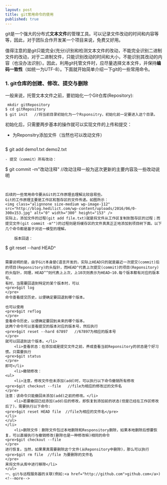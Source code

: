 ```yaml
---
layout: post
title: git常用命令的使用
published: true
---
```


git是一个强大的分布式**文本文件**的管理工具。可以记录文件改动的时间和内容等等，因此，对于团队合作开发某一个项目来说，免费又好用。

值得注意的是git只能完全(充分)识别和检测文本文件的改动，不能完全识别二进制文件的改动，对于二进制文件，只能识别改动的时间和大小，不能识别其改动的内容（也没办法识别）。因此，利用git托管文件时，应尽量选择文本文件，并保持**编码一致性**（如统一为UTF-8）。下面就开始简单介绍一下git的一些常用命令。
<!--more-->

### 1. git仓库的创建、修改、提交与删除

一般来说，托管文本文件之前，要初始化一个Git仓库(Repository):
```
 mkdir gitRepository
$ cd gitRepository
$ git init   //将当前目录初始化为一个Rsponsitry，初始化前一定要进入这个目录。
```
初始化后，只需要两步基本的操作就可以实现文件的上传和提交：
- 为Reponsitry添加文件（当然也可以改动文件）
  ```
$ git add demo1.txt demo2.txt
```
- 提交（commit）所有改动：
 ```
$ git commit -m"改动注释"   //改动注释一般为这次更新的主要内容及一些改动说明
```


后续的一些常用命令要从Git的工作原理去理解比较容易些。
Git的工作原理主要是工作区和暂存区的文件传递。如图所示：
<img class="alignnone size-medium wp-image-112" src="http://blog.hedilict.com/wp-content/uploads/2016/06/0-300x153.jpg" alt="0" width="300" height="153" />
实际上，添加文件的过程(git add file.txt)就是将文件从工作区复制到暂存区的过程；而提交文件(git commit -m"")的过程则是将缓存区的文件真真正正地添加到项目树下面。以下几个命令都是基于对这一模型的理解。

 	版本回退：
```
$ git reset --hard HEAD^
```

需要说明的是，由于Git本身是C语言开发的，实际上HEAD只的就是最近一次提交(commit)后的项目(Reponsitory)的头指针，而HEAD^代表上次提交(commit)的项目(Reponsitory)的头指针，同理，HEAD^^则代表上上次，上10次则表示为HEAD~10.每个版本都有对应的版本号。
有时，当需要回退到特定的某个版本时，可以
<pre>$git log
</pre>
命令查看提交历史，以便确定要回退到哪个版本。

也可以使用
<pre>$git reflog
</pre>
查看命令历史，以便确定要回到未来的哪个版本。
这两个命令可以查看提交的版本对应的版本号，然后执行
<pre>$git reset --hard 67897   //67897为相应的版本号
</pre>
就可以回退到这个版本。</li>
 	<li>查看状态：在添加或是提交文件之前，养成查看当前Reponsitory的状态是个好习惯。只需要执行
<pre>$git status
</pre>
即可</li>
 	<li>撤销修改：
<ul>
 	<li>注意，修改文件但未添加(add)时，可以执行以下命令撤销所有修改
<pre>$git checkout --file   //file为相应的修改过的文件名
</pre>
注意：该命令只能撤回未添加(add)之前的修改。</li>
 	<li>若要撤回已经添加(add)后的修改，即恢复到添加前的状态(但是已经在工作区修改后了)，需要执行以下命令:
<pre>$git reset HEAD file  //file为相应的文件名</pre>
</li>
</ul>
</li>
 	<li>删除文件：删除文件包过本地删除和Responsitory删除，如果本地删除后想要恢复，可以直接执行与撤销修改(删除也是一种修改嘛)相同的命令
<pre>$git checkout --file
</pre>
进行恢复。当然，如果果真需要删除这个文件(从Reponsitory中删除)，那么可以执行
<pre>$git rm file  //file 为要删除的文件名
</pre>
来将文件从库中进行移除</li>
</ul>
一、git与远程服务器的关联(例如:<a href="http://github.com">github.com</a>)
<!--more-->
